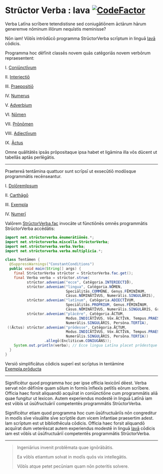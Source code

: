 # Strūctor Verba : Iava  [![CodeFactor](https://codefactor.io/repository/github/hunter-richardson/structorverba_iava/badge)](https://www.codefactor.io/repository/github/hunter-richardson/structorverba_iava)

Verba Latīna scrībere tetendistisne sed coniugātiōnem āctārum hārum generemve nōminum illōrum nequīstis meminisse?

Nōn iam! Vōbīs intrōdūcō programma StrūctorVerba scrīptum in linguā [Iavā](https://docs.oracle.com/javase/10/docs/api/overview-summary.html) cōdicis.

Programma hoc dēfīnit classēs novem quās catēgoriās novem verbōrum repraesentent:

I. [Coniūnctīvum](structorverba-lib/src/main/java/java/net/structorverba/bibliotheca/verba/VerbumSimplex.java#L46)

II. [Interiectiō](structorverba-lib/src/main/java/java/net/structorverba/bibliotheca/verba/VerbumSimplex.java#L67)

III. [Praepositiō](structorverba-lib/src/main/java/java/net/structorverba/bibliotheca/verba/VerbumSimplex.java#L88)

IV. [Numerus](structorverba-lib/src/main/java/java/net/structorverba/bibliotheca/verba/VerbumSimplex.java#L112)

V. [Adverbium](structorverba-lib/src/main/java/java/net/structorverba/bibliotheca/verba/multiplicia/Adverbium.java)

VI. [Nōmen](structorverba-lib/src/main/java/java/net/structorverba/bibliotheca/verba/multiplicia/Nōmen.java)

VII. [Prōnōmen](structorverba-lib/src/main/java/java/net/structorverba/bibliotheca/verba/multiplicia/Prōnōmen.java)

VIII. [Adiectīvum](structorverba-lib/src/main/java/java/net/structorverba/bibliotheca/verba/multiplicia/Adiectīvum.java)

IX. [Āctus](structorverba-lib/src/main/java/java/net/structorverba/bibliotheca/verba/multiplicia/Āctus.java)

Omne quālitātēs ipsās prōpositaque ipsa habet et ligāmina illa vōs dūcent ut tabellās aptās perlēgātis.

___

Praetereā tentāmina quattuor sunt scrīpsī ut exsecūtiō modōsque programmātis recēnseantur.

I. [DolōremIpsum](structorverba-lib/src/test/net/strūctorverba/tentāmina/DolōremIpsum.java)

II. [Carthāgō](structorverba-lib/src/test/net/strūctorverba/tentāmina/Carthāgō.java)

III. [Exempla](structorverba-lib/src/test/net/strūctorverba/tentāmina/Exempla.java)

IV. [Numerī](structorverba-lib/src/test/net/strūctorverba/tentāmina/Numerī.java)

Valōrem [StrūctorVerba.fac](structorverba-lib/src/main/java/java/net/structorverba/bibliotheca/miscella/StrūctorVerba.java#L28) invocāte ut fūnctiōnēs omnēs programmātis StrūctorVerba accēdātis:

```java
import net.strūctorverba.ēnumerātiōnēs.*;
import net.strūctorverba.mīscella.StrūctorVerba;
import net.strūctorverba.verba.Verba;
import net.strūctorverba.verba.multiplicia.*;

class Tentāmen {
  @SuppressWarnings("ConstantConditions")
  public void main(String[] args) {
    final StrūctorVerba strūctor = StrūctorVerba.fac.get();
    final Verba verba = strūctor.strue(
          strūctor.adveniam("ecce", Catēgoria.INTERIECTIŌ),
          strūctor.adveniam("lingua", Catēgoria.NŌMEN,
                            Speciālitās.COMMŪNE, Genus.FĒMINĪNUM,
                            Cāsus.NŌMINĀTĪVUS, Numerālis.SINGULĀRIS),
          strūctor.adveniam("latīnum", Catēgoria.ADIECTĪVUM,
                            Speciālitās.PROPRIUM, Genus.FĒMINĪNUM,
                            Cāsus.NŌMINĀTĪVUS, Numerālis.SINGULĀRIS, Gradus.POSITĪVUS),
          strūctor.adveniam("plācēre", Catēgoria.ĀCTUM,
                            Modus.INDICĀTĪVUS, Vōx.ĀCTĪVA, Tempus.PRAESĒNS,
                            Numerālis.SINGULĀRIS, Persōna.TERTIA),
 ((Āctus) strūctor.adveniam("prōdesse", Catēgoria.ĀCTUM,
                            Modus.INDICĀTĪVUS, Vōx.ĀCTĪVA, Tempus.PRAESĒNS,
                            Numerālis.SINGULĀRIS, Persōna.TERTIA))
                  .allegō(Encliticum.CONIUGĀNS));
    System.out.println(verba); // Ecce lingua Latīna placet prōdestque
  }
}
```

Versiō simplificātus cōdicis superī est scrīptus in tentāmine [Exempla.prōducta](structorverba-lib/src/test/net/strūctorverba/tentāmina/Exempla.java#L26)

___

Significētur quod programma hoc per ipse officia lexicōnī dēest. Verba servat nōn dēfīnīre quam sōlum in formīs īnflexīs petītīs eōrum scrībere. Officia haec forsit aliquandō acquīrat in coniūnctiōne cum programmātis aliā quae fungitur ut lexicon. Autem experiendus modestē in linguā Latīnā iam est vōbīs ut ūsūfructuāriī competentēs programmātis StrūctorVerba.

Significētur etiam quod programma hoc cum ūsūfructuāriīs nōn congreditur in modīs sīve vīsuālite sīve scrīptile dum vicem īnfantiae praesertim adest. Iam scrīptum est ut bibliothēcula cōdicis. Officia haec forsit aliquandō acquīrat dum veterēscat autem experiendus modestē in linguā [Iavā](https://docs.oracle.com/javase/10/docs/api/overview-summary.html) cōdicis iam est vōbīs ut ūsūfructuāriī competentēs programmātis StrūctorVerba.

___

> Ingeniārius invenit problēmata quae ignōrābātis.
> 
> Ea vōbīs etiamtum solvat in modīs quōs vix intellegātis.
> 
> Vōbīs atque petet pecūniam quam nōn poteritis solvere.
